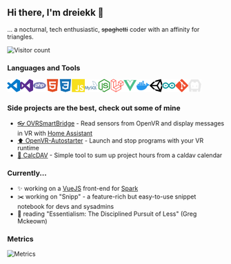 ## Hi there, I'm dreiekk 👋

... a nocturnal, tech enthusiastic, <s>spaghetti</s> coder with an affinity for triangles.

![Visitor count](https://visitor-badge.glitch.me/badge?page_id=dreiekk.dreiekk.visitor-badge)


### Languages and Tools

<img title="Visual Studio Code" alt="Visual Studio Code" width="30px" align="left" src="icons/visualstudiocode.svg" />
<img title="Visual Studio" alt="Visual Studio" width="30px" align="left" src="icons/visualstudio.svg" />
<img title="PHP" alt="PHP" width="30px" align="left" src="icons/php.svg" />
<img title="HTML5" alt="HTML5" width="30px" align="left" src="icons/html5.svg" />
<img title="CSS3" alt="CSS3" width="30px" align="left" src="icons/css3.svg" />
<img title="JavaScript" alt="JavaScript" width="30px" align="left" src="icons/javascript.svg" />
<img title="MySQL" alt="MySQL" width="30px" align="left" src="icons/mysql.svg" />
<img title="NodeJS" alt="NodeJS" width="30px" align="left" src="icons/nodedotjs.svg" />
<img title="Laravel" alt="Laravel" width="30px" align="left" src="icons/laravel.svg" />
<img title="VueJS" alt="VueJS" width="30px" align="left" src="icons/vuedotjs.svg" />
<img title="Docker" alt="Docker" width="30px" align="left" src="icons/docker.svg" />
<img title="Unity" alt="Unity" width="30px" align="left" src="icons/unity.svg" />
<img title="Arduino" alt="Arduino" width="30px" align="left" src="icons/arduino.svg" />
<img title="Git" alt="Git" width="30px" align="left" src="icons/git.svg" />
<img title="Apache Cordova" alt="Apache Cordova" width="30px" align="left" src="icons/apachecordova.svg" />

<!-- <img title="C#" alt="C#" width="30px" align="left" src="icons/csharp.svg" /> -->
<!-- <img title="GitHub" alt="GitHub" width="30px" align="left" src="icons/github.svg" /> -->
<!-- <img title="Apache 2" alt="Apache 2" width="30px" align="left" src="icons/apache.svg" /> -->
<!-- <img title="nginx" alt="nginx" width="30px" align="left" src="icons/nginx.svg" /> -->
<!-- <img title="Ubuntu" alt="Ubuntu" width="30px" align="left" src="icons/ubuntu.svg" /> -->
<!-- <img title="npm" alt="npm" width="30px" align="left" src="icons/npm.svg" /> -->
<!-- <img title="Composer" alt="Composer" width="30px" align="left" src="icons/composer.svg" /> -->
<!-- Terminal / Bash -->

<br />
<br />


### Side projects are the best, check out some of mine
<!-- - [✂ Snipp](https://snipp.dreiekk.de/) - (not public yet) Snippet Manager for developers and alike -->
- [👓 OVRSmartBridge](https://github.com/ovrsmartbridge/) - Read sensors from OpenVR and display messages in VR with [Home Assistant](https://www.home-assistant.io/)
- [⬆️ OpenVR-Autostarter](https://github.com/dreiekk/OpenVR-Autostarter) - Launch and stop programs with your VR runtime
- [📅 CalcDAV](https://github.com/dreiekk/calcdav/) - Simple tool to sum up project hours from a caldav calendar


### Currently...

* ✨ working on a [VueJS](https://v3.vuejs.org/) front-end for [Spark](https://github.com/skillor/Spark)
* ✂️ working on "Snipp" - a feature-rich but easy-to-use snippet notebook for devs and sysadmins
* 📕 reading "Essentialism: The Disciplined Pursuit of Less" (Greg Mckeown)

### Metrics

![Metrics](https://metrics.lecoq.io/dreiekk?template=classic&repositories.forks=true&repositories.affiliations=contributor&notable=1&base.repositories=0&languages=1&stackoverflow=1&languages.limit=8&languages.sections=most-used&languages.colors=github&languages.threshold=0%25&languages.indepth=false&languages.categories=markup%2C%20programming&languages.recent.categories=markup%2C%20programming&languages.recent.load=300&languages.recent.days=14&stackoverflow.user=9973021&stackoverflow.sections=none&stackoverflow.limit=2&stackoverflow.lines=4&stackoverflow.lines.snippet=2&config.timezone=Europe%2FBerlin&code=1&code.lines=6&code.load=200&code.days=3&code.visibility=public&&notable.from=organization&notable.repositories=false&notable.indepth=false)
